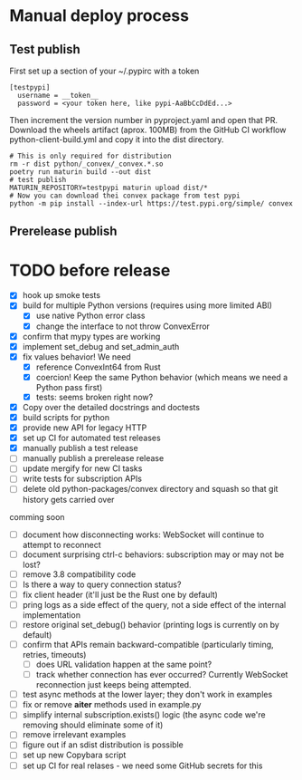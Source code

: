 # Manual deploy process

## Test publish

First set up a section of your ~/.pypirc with a token

```
[testpypi]
  username = __token__
  password = <your token here, like pypi-AaBbCcDdEd...>
```

Then increment the version number in pyproject.yaml and open that PR. Download
the wheels artifact (aprox. 100MB) from the GitHub CI workflow
python-client-build.yml and copy it into the dist directory.

```
# This is only required for distribution
rm -r dist python/_convex/_convex.*.so
poetry run maturin build --out dist
# test publish
MATURIN_REPOSITORY=testpypi maturin upload dist/*
# Now you can download thei convex package from test pypi
python -m pip install --index-url https://test.pypi.org/simple/ convex
```

## Prerelease publish

# TODO before release

- [x] hook up smoke tests
- [x] build for multiple Python versions (requires using more limited ABI)
  - [x] use native Python error class
  - [x] change the interface to not throw ConvexError
- [x] confirm that mypy types are working
- [x] implement set_debug and set_admin_auth
- [x] fix values behavior! We need
  - [x] reference ConvexInt64 from Rust
  - [x] coercion! Keep the same Python behavior (which means we need a Python
        pass first)
  - [x] tests: seems broken right now?
- [x] Copy over the detailed docstrings and doctests
- [x] build scripts for python
- [x] provide new API for legacy HTTP
- [x] set up CI for automated test releases
- [x] manually publish a test release
- [ ] manually publish a prerelease release
- [ ] update mergify for new CI tasks
- [ ] write tests for subscription APIs
- [ ] delete old python-packages/convex directory and squash so that git history
      gets carried over

comming soon

- [ ] document how disconnecting works: WebSocket will continue to attempt to
      reconnect
- [ ] document surprising ctrl-c behaviors: subscription may or may not be lost?
- [ ] remove 3.8 compatibility code
- [ ] Is there a way to query connection status?
- [ ] fix client header (it'll just be the Rust one by default)
- [ ] pring logs as a side effect of the query, not a side effect of the
      internal implementation
- [ ] restore original set_debug() behavior (printing logs is currently on by
      default)
- [ ] confirm that APIs remain backward-compatible (particularly timing,
      retries, timeouts)
  - [ ] does URL validation happen at the same point?
  - [ ] track whether connection has ever occurred? Currently WebSocket
        reconnection just keeps being attempted.
- [ ] test async methods at the lower layer; they don't work in examples
- [ ] fix or remove **aiter** methods used in example.py
- [ ] simplify internal subscription.exists() logic (the async code we're
      removing should eliminate some of it)
- [ ] remove irrelevant examples
- [ ] figure out if an sdist distribution is possible
- [ ] set up new Copybara script
- [ ] set up CI for real relases - we need some GitHub secrets for this
